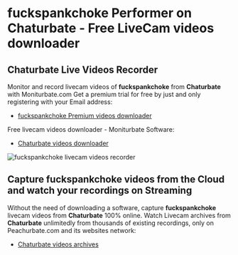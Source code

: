 # fuckspankchoke Performer on Chaturbate - Free LiveCam videos downloader

## Chaturbate Live Videos Recorder

Monitor and record livecam videos of **fuckspankchoke** from **Chaturbate** with Moniturbate.com
Get a premium trial for free by just and only registering with your Email address:
* [fuckspankchoke Premium videos downloader](https://moniturbate.com/request-demo-licence-key.html)

Free livecam videos downloader - Moniturbate Software:
* [Chaturbate videos downloader](https://moniturbate.com/moniturbate-download-software.html)

![fuckspankchoke livecam videos recorder](https://peachurnet.com/templates/moniturbate-software.png)


## Capture fuckspankchoke videos from the Cloud and watch your recordings on Streaming

Without the need of downloading a software, capture **fuckspankchoke** livecam videos from **Chaturbate** 100% online.
Watch Livecam archives from **Chaturbate** unlimitedly from thousands of existing recordings, only on Peachurbate.com and its websites network:
* [Chaturbate videos archives](https://peachurnet.com/)